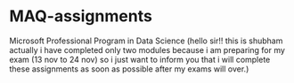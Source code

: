 # MAQ-assignments
Microsoft Professional Program in Data Science
(hello sir!! this is shubham actually i have completed only two modules because i am preparing for my exam (13 nov to 24 nov) so i just want to inform you that i will complete these assignments as soon as possible after my exams will over.)
